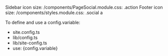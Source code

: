 
Sidebar icon size: /components/PageSocial.module.css: .action
Footer icon size: /components/styles.module.css: .social a


To define and use a config.variable:
- site.config.ts
- lib/config.ts
- lib/site-config.ts
- use: {config.variable}